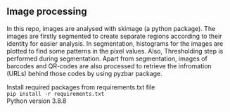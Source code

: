 ## Image processing 
In this repo, images are analysed with skimage (a python package). The images are firstly segmented to create separate regions according to their identity for easier analysis. In segmentation, histograms for the images are plotted  to find some patterns in the pixel values. Also, Thresholding step is performed during segmentation.
Apart from segmentation, images of barcodes and QR-codes are also processed to retrieve the infromation (URLs) behind those codes by using pyzbar package. 

Install required packages from requirements.txt file  
`pip install -r requirements.txt`  
Python version 3.8.8
